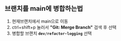 ## 브랜치를 main에 병합하는법 
1. 현재브랜치에서 main으로 이동
2. ctrl+shift+p 눌러서  **"Git: Merge Branch"** 검색 후 선택
3. 병합할 브랜치 **`dev/refactor-logging`** 선택